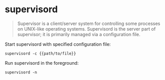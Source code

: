 supervisord
===========

> Supervisor is a client/server system for controlling some processes on UNIX-like operating systems.
> Supervisord is the server part of supervisor; it is primarily managed via a configuration file.

Start supervisord with specified configuration file:

    supervisord -c {{path/to/file}}

Run supervisord in the foreground:

    supervisord -n
